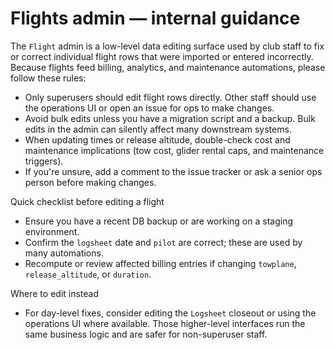 Flights admin — internal guidance
================================

The `Flight` admin is a low-level data editing surface used by club staff to fix or correct individual flight rows that were imported or entered incorrectly. Because flights feed billing, analytics, and maintenance automations, please follow these rules:

- Only superusers should edit flight rows directly. Other staff should use the operations UI or open an issue for ops to make changes.
- Avoid bulk edits unless you have a migration script and a backup. Bulk edits in the admin can silently affect many downstream systems.
- When updating times or release altitude, double-check cost and maintenance implications (tow cost, glider rental caps, and maintenance triggers).
- If you're unsure, add a comment to the issue tracker or ask a senior ops person before making changes.

Quick checklist before editing a flight
- Ensure you have a recent DB backup or are working on a staging environment.
- Confirm the `logsheet` date and `pilot` are correct; these are used by many automations.
- Recompute or review affected billing entries if changing `towplane`, `release_altitude`, or `duration`.

Where to edit instead
- For day-level fixes, consider editing the `Logsheet` closeout or using the operations UI where available. Those higher-level interfaces run the same business logic and are safer for non-superuser staff.


